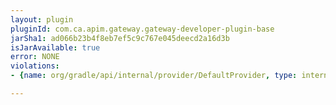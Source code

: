 ```yaml
---
layout: plugin
pluginId: com.ca.apim.gateway.gateway-developer-plugin-base
jarSha1: ad066b23b4f8eb7ef5c9c767e045deecd2a16d3b
isJarAvailable: true
error: NONE
violations:
- {name: org/gradle/api/internal/provider/DefaultProvider, type: internal-api-usage}

---
```

